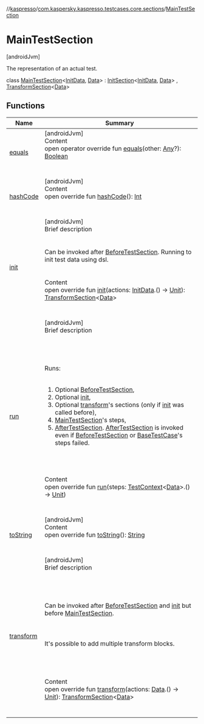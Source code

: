 //[kaspresso](../../index.md)/[com.kaspersky.kaspresso.testcases.core.sections](../index.md)/[MainTestSection](index.md)



# MainTestSection  
 [androidJvm] 

The representation of an actual test.

class [MainTestSection](index.md)<[InitData](index.md), [Data](index.md)> : [InitSection](../-init-section/index.md)<[InitData](index.md), [Data](index.md)> , [TransformSection](../-transform-section/index.md)<[Data](index.md)>    


## Functions  
  
|  Name|  Summary| 
|---|---|
| [equals](https://kotlinlang.org/api/latest/jvm/stdlib/kotlin/-any/equals.html)| [androidJvm]  <br>Content  <br>open operator override fun [equals](https://kotlinlang.org/api/latest/jvm/stdlib/kotlin/-any/equals.html)(other: [Any](https://kotlinlang.org/api/latest/jvm/stdlib/kotlin/-any/index.html)?): [Boolean](https://kotlinlang.org/api/latest/jvm/stdlib/kotlin/-boolean/index.html)  <br><br><br>
| [hashCode](https://kotlinlang.org/api/latest/jvm/stdlib/kotlin/-any/hash-code.html)| [androidJvm]  <br>Content  <br>open override fun [hashCode](https://kotlinlang.org/api/latest/jvm/stdlib/kotlin/-any/hash-code.html)(): [Int](https://kotlinlang.org/api/latest/jvm/stdlib/kotlin/-int/index.html)  <br><br><br>
| [init](init.md)| [androidJvm]  <br>Brief description  <br><br><br>Can be invoked after [BeforeTestSection](../-before-test-section/index.md). Running to init test data using dsl.<br><br>  <br>Content  <br>open override fun [init](init.md)(actions: [InitData](index.md).() -> [Unit](https://kotlinlang.org/api/latest/jvm/stdlib/kotlin/-unit/index.html)): [TransformSection](../-transform-section/index.md)<[Data](index.md)>  <br><br><br>
| [run](run.md)| [androidJvm]  <br>Brief description  <br><br><br><br><br>Runs:<br><br><ol><li>Optional [BeforeTestSection](../-before-test-section/index.md),</li><li>Optional [init](init.md),</li><li>Optional [transform](transform.md)'s sections (only if [init](init.md) was called before),</li><li>[MainTestSection](index.md)'s steps,</li><li>[AfterTestSection](../-after-test-section/index.md). [AfterTestSection](../-after-test-section/index.md) is invoked even if [BeforeTestSection](../-before-test-section/index.md) or [BaseTestCase](../../com.kaspersky.kaspresso.testcases.api.testcase/-base-test-case/index.md)'s steps failed.</li></ol><br><br>  <br>Content  <br>open override fun [run](run.md)(steps: [TestContext](../../com.kaspersky.kaspresso.testcases.core.testcontext/-test-context/index.md)<[Data](index.md)>.() -> [Unit](https://kotlinlang.org/api/latest/jvm/stdlib/kotlin/-unit/index.html))  <br><br><br>
| [toString](https://kotlinlang.org/api/latest/jvm/stdlib/kotlin/-any/to-string.html)| [androidJvm]  <br>Content  <br>open override fun [toString](https://kotlinlang.org/api/latest/jvm/stdlib/kotlin/-any/to-string.html)(): [String](https://kotlinlang.org/api/latest/jvm/stdlib/kotlin/-string/index.html)  <br><br><br>
| [transform](transform.md)| [androidJvm]  <br>Brief description  <br><br><br><br><br>Can be invoked after [BeforeTestSection](../-before-test-section/index.md) and [init](init.md) but before [MainTestSection](index.md).<br><br><br><br>It's possible to add multiple transform blocks.<br><br><br><br>  <br>Content  <br>open override fun [transform](transform.md)(actions: [Data](index.md).() -> [Unit](https://kotlinlang.org/api/latest/jvm/stdlib/kotlin/-unit/index.html)): [TransformSection](../-transform-section/index.md)<[Data](index.md)>  <br><br><br>

